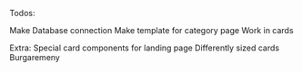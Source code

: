 Todos:


Make Database connection
Make template for category page
Work in cards


Extra: 
Special card components for landing page
Differently sized cards
Burgaremeny